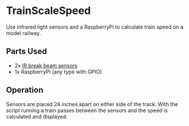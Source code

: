 # TrainScaleSpeed
Use infrared light sensors and a RaspberryPi to calculate train speed on a model railway.

## Parts Used
- 2x [IR break beam sensors](https://thepihut.com/products/ir-break-beam-sensor-3mm-leds)
- 1x RaspberryPi (any type with GPIO)

## Operation
Sensors are placed 24 inches apart on either side of the track. With the script running a train passes between the sensors and the speed is calculated and displayed.
